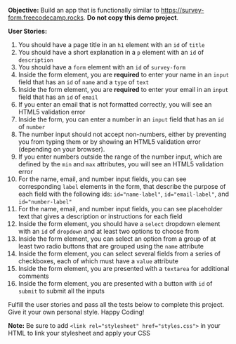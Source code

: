 <section id="description">
<p><strong>Objective:</strong> Build an app that is functionally similar to <a href="https://survey-form.freecodecamp.rocks" target="_blank" rel="noopener noreferrer nofollow">https://survey-form.freecodecamp.rocks</a>. <strong>Do not copy this demo project</strong>.</p>
<p><strong>User Stories:</strong></p>
<ol>
<li>You should have a page title in an <code>h1</code> element with an <code>id</code> of <code>title</code></li>
<li>You should have a short explanation in a <code>p</code> element with an <code>id</code> of <code>description</code></li>
<li>You should have a <code>form</code> element with an <code>id</code> of <code>survey-form</code></li>
<li>Inside the form element, you are <strong>required</strong> to enter your name in an <code>input</code> field that has an <code>id</code> of <code>name</code> and a <code>type</code> of <code>text</code></li>
<li>Inside the form element, you are <strong>required</strong> to enter your email in an <code>input</code> field that has an <code>id</code> of <code>email</code></li>
<li>If you enter an email that is not formatted correctly, you will see an HTML5 validation error</li>
<li>Inside the form, you can enter a number in an <code>input</code> field that has an <code>id</code> of <code>number</code></li>
<li>The number input should not accept non-numbers, either by preventing you from typing them or by showing an HTML5 validation error (depending on your browser).</li>
<li>If you enter numbers outside the range of the number input, which are defined by the <code>min</code> and <code>max</code> attributes, you will see an HTML5 validation error</li>
<li>For the name, email, and number input fields, you can see corresponding <code>label</code> elements in the form, that describe the purpose of each field with the following ids: <code>id="name-label"</code>, <code>id="email-label"</code>, and <code>id="number-label"</code></li>
<li>For the name, email, and number input fields, you can see placeholder text that gives a description or instructions for each field</li>
<li>Inside the form element, you should have a <code>select</code> dropdown element with an <code>id</code> of <code>dropdown</code> and at least two options to choose from</li>
<li>Inside the form element, you can select an option from a group of at least two radio buttons that are grouped using the <code>name</code> attribute</li>
<li>Inside the form element, you can select several fields from a series of checkboxes, each of which must have a <code>value</code> attribute</li>
<li>Inside the form element, you are presented with a <code>textarea</code> for additional comments</li>
<li>Inside the form element, you are presented with a button with <code>id</code> of <code>submit</code> to submit all the inputs</li>
</ol>
<p>Fulfill the user stories and pass all the tests below to complete this project. Give it your own personal style. Happy Coding!</p>
<p><strong>Note:</strong> Be sure to add <code>&lt;link rel="stylesheet" href="styles.css"&gt;</code> in your HTML to link your stylesheet and apply your CSS</p>
</section>
